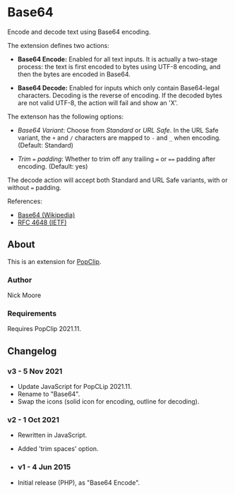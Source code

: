 # Base64

Encode and decode text using Base64 encoding.

The extension defines two actions:

* **Base64 Encode:** Enabled for all text inputs. It is actually a two-stage process: the text is first encoded to bytes using UTF-8 encoding, and then the bytes are encoded in Base64.

* **Base64 Decode:** Enabled for inputs which only contain Base64-legal characters. Decoding is the reverse of encoding. If the decoded bytes are not valid UTF-8, the action will fail and show an 'X'.

The extenson has the following options:

* *Base64 Variant*: Choose from *Standard* or *URL Safe*. In the URL Safe variant, the `+` and `/` characters are mapped to `-` and `_` when encoding. (Default: Standard)
  
* *Trim `=` padding*: Whether to trim off any trailing `=` or `==` padding after encoding. (Default: yes)

The decode action will accept both Standard and URL Safe variants, with or without `=` padding.

References:

* [Base64 (Wikipedia)](https://en.wikipedia.org/wiki/Base64)
* [RFC 4648 (IETF)](https://datatracker.ietf.org/doc/html/rfc4648)

## About

This is an extension for [PopClip](https://pilotmoon.com/popclip/).

### Author

Nick Moore

### Requirements

Requires PopClip 2021.11.

## Changelog

### v3 - 5 Nov 2021

* Update JavaScript for PopCLip 2021.11.
* Rename to "Base64".
* Swap the icons (solid icon for encoding, outline for decoding).

### v2 - 1 Oct 2021

* Rewritten in JavaScript.
* Added 'trim spaces' option.
  
* ### v1 - 4 Jun 2015

* Initial release (PHP), as "Base64 Encode".
